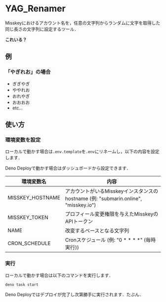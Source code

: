# YAG_Renamer

Misskeyにおけるアカウント名を，任意の文字列からランダムに文字を取得した同じ長さの文字列に設定するツール．

**これいる？**

## 例

### 「やぎれお」の場合

- ぎぎやぎ
- ややれお
- おれやぎ
- おおおお
- etc...

## 使い方

### 環境変数を設定

ローカルで動かす場合は`.env.template`を`.env`にリネームし，以下の内容を設定します．

Deno Deployで動かす場合はダッシュボードから設定できます．

環境変数名 | 内容
-- | --
MISSKEY_HOSTNAME | アカウントがいるMisskeyインスタンスのhostname (例: "submarin.online", "misskey.io")
MISSKEY_TOKEN | プロフィール変更権限を与えたMisskeyのAPIトークン
NAME | 改変するベースとなる文字列
CRON_SCHEDULE | Cronスケジュール (例: "0 \* \* \* \*" (毎時実行))

### 実行

ローカルで動かす場合は以下のコマンドを実行します．

```sh
deno task start
```

Deno Deployではデプロイが完了し次第勝手に実行されます．たぶん．
